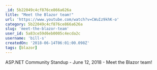 ```yaml
---
_id: 5b22049c4cf876ce866a626a
title: "Meet the Blazor team!"
url: 'https://www.youtube.com/watch?v=CWuIz9khK-o'
category: 5b22049c4cf876ce866a626a
slug: 'meet-the-blazor-team'
user_id: 5a83ce59d6eb0005c4ecda2c
username: 'bill-s'
createdOn: '2018-06-14T06:01:00.098Z'
tags: [blazor]
---
```


ASP.NET Community Standup - June 12, 2018 - Meet the Blazor team!
